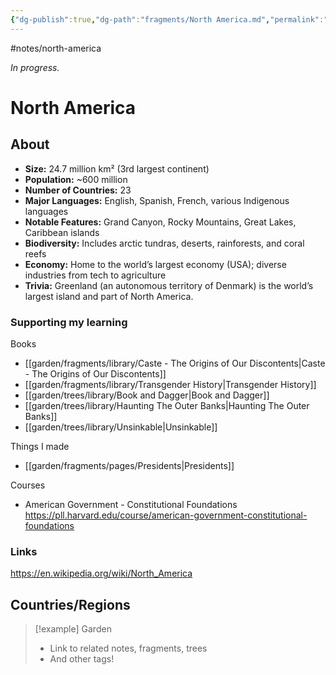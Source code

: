 ```yaml
---
{"dg-publish":true,"dg-path":"fragments/North America.md","permalink":"/fragments/north-america/","created":"2025-03-17T17:50:38.610-04:00","updated":"2025-07-26T14:12:27.012-04:00"}
---
```


#notes/north-america

*In progress.*
# North America 
## About
- **Size:** 24.7 million km² (3rd largest continent)
- **Population:** ~600 million  
- **Number of Countries:** 23  
- **Major Languages:** English, Spanish, French, various Indigenous languages  
- **Notable Features:** Grand Canyon, Rocky Mountains, Great Lakes, Caribbean islands  
- **Biodiversity:** Includes arctic tundras, deserts, rainforests, and coral reefs  
- **Economy:** Home to the world’s largest economy (USA); diverse industries from tech to agriculture  
- **Trivia:** Greenland (an autonomous territory of Denmark) is the world’s largest island and part of North America.

### Supporting my learning
Books
- [[garden/fragments/library/Caste - The Origins of Our Discontents\|Caste - The Origins of Our Discontents]]
- [[garden/fragments/library/Transgender History\|Transgender History]]
- [[garden/trees/library/Book and Dagger\|Book and Dagger]]
- [[garden/trees/library/Haunting The Outer Banks\|Haunting The Outer Banks]]
- [[garden/trees/library/Unsinkable\|Unsinkable]]

Things I made
- [[garden/fragments/pages/Presidents\|Presidents]]

Courses
- American Government - Constitutional Foundations https://pll.harvard.edu/course/american-government-constitutional-foundations

### Links
https://en.wikipedia.org/wiki/North_America

## Countries/Regions

> [!example] Garden
> - Link to related notes, fragments, trees
> - And other tags!

